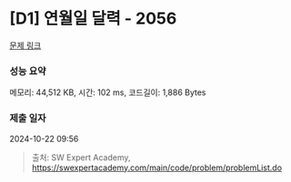 # [D1] 연월일 달력 - 2056 

[문제 링크](https://swexpertacademy.com/main/code/problem/problemDetail.do?contestProbId=AV5QLkdKAz4DFAUq) 

### 성능 요약

메모리: 44,512 KB, 시간: 102 ms, 코드길이: 1,886 Bytes

### 제출 일자

2024-10-22 09:56



> 출처: SW Expert Academy, https://swexpertacademy.com/main/code/problem/problemList.do